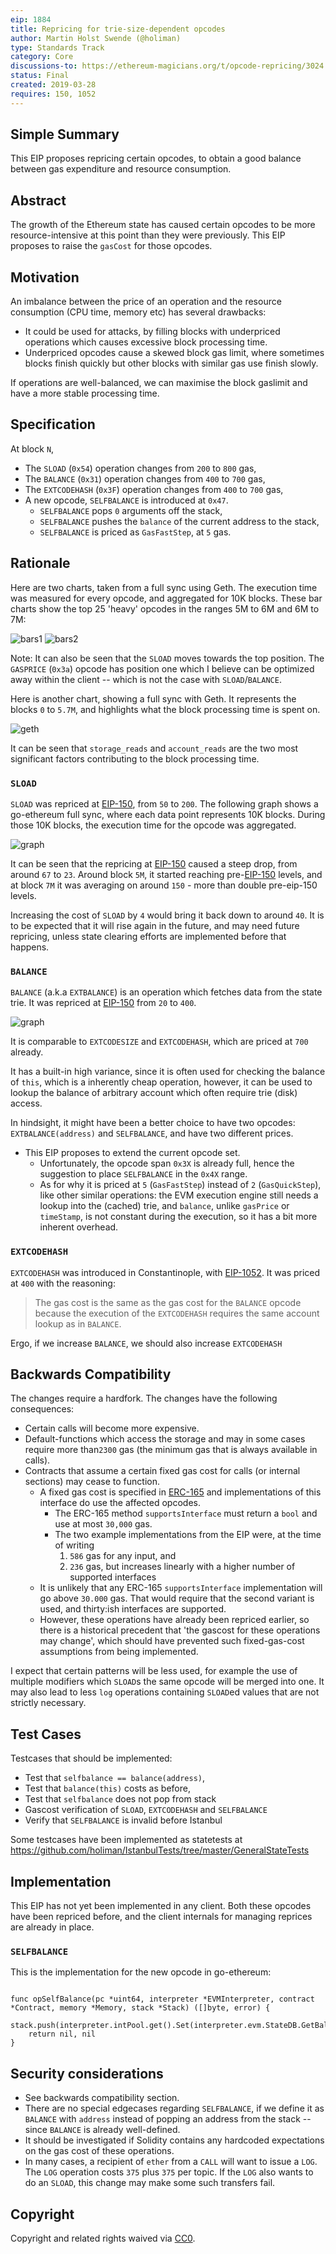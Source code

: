 ```yaml
---
eip: 1884
title: Repricing for trie-size-dependent opcodes
author: Martin Holst Swende (@holiman)
type: Standards Track
category: Core
discussions-to: https://ethereum-magicians.org/t/opcode-repricing/3024
status: Final
created: 2019-03-28
requires: 150, 1052
---
```



## Simple Summary

This EIP proposes repricing certain opcodes, to obtain a good balance between gas expenditure and resource consumption.

## Abstract

The growth of the Ethereum state has caused certain opcodes to be more resource-intensive at this point than 
they were previously. This EIP proposes to raise the `gasCost` for those opcodes.

## Motivation

An imbalance between the price of an operation and the resource consumption (CPU time, memory etc)
has several drawbacks:

- It could be used for attacks, by filling blocks with underpriced operations which causes excessive block processing time.
- Underpriced opcodes cause a skewed block gas limit, where sometimes blocks finish quickly but other blocks with similar gas use finish slowly.

If operations are well-balanced, we can maximise the block gaslimit and have a more stable processing time.

## Specification

At block `N`, 

- The `SLOAD` (`0x54`) operation changes from `200` to `800` gas,
- The `BALANCE` (`0x31`) operation changes from `400` to `700` gas,
- The `EXTCODEHASH` (`0x3F`) operation changes from `400` to `700` gas,
- A new opcode, `SELFBALANCE` is introduced at `0x47`. 
  - `SELFBALANCE` pops `0` arguments off the stack, 
  - `SELFBALANCE` pushes the `balance` of the current address to the stack,
  - `SELFBALANCE` is priced as `GasFastStep`, at `5` gas. 

## Rationale

Here are two charts, taken from a full sync using Geth. The execution time was measured for every opcode, and aggregated for 10K blocks. These bar charts show the top 25 'heavy' opcodes in the ranges 5M to 6M and 6M to 7M:

![bars1](../assets/eip-1884/run3.total-bars-5.png) 
![bars2](../assets/eip-1884/run3.total-bars-6.png) 

Note: It can also be seen that the `SLOAD` moves towards the top position. The `GASPRICE` (`0x3a`) opcode has position one which I believe can be optimized away within the client -- which is not the case with `SLOAD`/`BALANCE`.

Here is another chart, showing a full sync with Geth. It represents the blocks `0` to `5.7M`, and highlights what the block processing time is spent on.

![geth](../assets/eip-1884/geth_processing.png)

It can be seen that `storage_reads` and `account_reads` are the two most significant factors contributing to the block processing time. 

### `SLOAD`

`SLOAD` was repriced at [EIP-150][eip-150], from `50` to `200`. 
The following graph shows a go-ethereum full sync, where each data point represents
 10K blocks. During those 10K blocks, the execution time for the opcode was aggregated.

![graph](../assets/eip-1884/SLOAD-run3.png)

It can be seen that the repricing at [EIP-150][eip-150] caused a steep drop, from around `67` to `23`. 
Around block `5M`, it started reaching pre-[EIP-150][eip-150] levels, and at block `7M` 
it was averaging on around `150` - more than double pre-eip-150 levels. 

Increasing the cost of `SLOAD` by `4` would bring it back down to around `40`. 
It is to be expected that it will rise again in the future, and may need future repricing, unless 
state clearing efforts are implemented before that happens. 

### `BALANCE` 

`BALANCE` (a.k.a `EXTBALANCE`) is an operation which fetches data from the state trie. It was repriced at [EIP-150][eip-150] from `20` to `400`.

![graph](../assets/eip-1884/BALANCE-run3.png)

It is comparable to `EXTCODESIZE` and `EXTCODEHASH`, which are priced at `700` already. 

It has a built-in high variance, since it is often used for checking the balance of `this`, 
which is a inherently cheap operation, however, it can be used to lookup the balance of arbitrary account which often require trie (disk) access. 

In hindsight, it might have been a better choice to have two 
opcodes: `EXTBALANCE(address)` and `SELFBALANCE`, and have two different prices. 

* This EIP proposes to extend the current opcode set.
  * Unfortunately, the opcode span `0x3X` is already full, hence the suggestion to place `SELFBALANCE` in the `0x4X` range.  
  * As for why it is priced at `5` (`GasFastStep`) instead of `2` (`GasQuickStep`), like other similar operations: the EVM execution engine still needs a lookup into the (cached) trie, and `balance`, unlike `gasPrice` or `timeStamp`, is not constant during the execution, so it has a bit more inherent overhead. 


### `EXTCODEHASH`

`EXTCODEHASH` was introduced in Constantinople, with [EIP-1052](./eip-1052.md). It was priced at `400` with the reasoning:

> The gas cost is the same as the gas cost for the `BALANCE` opcode because the execution of the `EXTCODEHASH` requires the same account lookup as in `BALANCE`.

Ergo, if we increase `BALANCE`, we should also increase `EXTCODEHASH`


## Backwards Compatibility

The changes require a hardfork. The changes have the following consequences:

- Certain calls will become more expensive.
- Default-functions which access the storage and may in some cases require more than`2300` gas (the minimum gas that is always available in calls). 
- Contracts that assume a certain fixed gas cost for calls (or internal sections) may cease to function.
  - A fixed gas cost is specified in [ERC-165](./eip-165.md) and implementations of this interface do use the affected opcodes.
    - The ERC-165 method `supportsInterface` must return a `bool` and use at most `30,000` gas.
    - The two example implementations from the EIP were, at the time of writing 
      1. `586` gas for any input, and 
      2. `236` gas, but increases linearly with a higher number of supported interfaces
  - It is unlikely that any ERC-165 `supportsInterface` implementation will go above `30.000` gas. That would require that the second variant is used, and thirty:ish interfaces are supported.  
  - However, these operations have already been repriced earlier, so there is a historical precedent that 'the gascost for these operations may change', which should have prevented such fixed-gas-cost assumptions from being implemented.

I expect that certain patterns will be less used, for example the use of multiple modifiers which `SLOAD`s the same opcode will be merged into one. It may also lead to less `log` operations containing `SLOAD`ed values that are not strictly necessary.

## Test Cases

Testcases that should be implemented: 
- Test that `selfbalance == balance(address)`, 
- Test that `balance(this)` costs as before, 
- Test that `selfbalance` does not pop from stack
- Gascost verification of `SLOAD`, `EXTCODEHASH` and `SELFBALANCE`
- Verify that `SELFBALANCE` is invalid before Istanbul

Some testcases have been implemented as statetests at https://github.com/holiman/IstanbulTests/tree/master/GeneralStateTests

## Implementation

This EIP has not yet been implemented in any client. 
Both these opcodes have been repriced before, and the client internals for managing reprices are already in place.

### `SELFBALANCE`

This is the implementation for the new opcode in go-ethereum:

```golang

func opSelfBalance(pc *uint64, interpreter *EVMInterpreter, contract *Contract, memory *Memory, stack *Stack) ([]byte, error) {
	stack.push(interpreter.intPool.get().Set(interpreter.evm.StateDB.GetBalance(contract.Address())
	return nil, nil
}

```

## Security considerations

- See backwards compatibility section. 
- There are no special edgecases regarding `SELFBALANCE`, if we define it as `BALANCE` with `address` instead of popping an address from the stack -- since `BALANCE` is already well-defined.
- It should be investigated if Solidity contains any hardcoded expectations on the gas cost of these operations.
- In many cases, a recipient of `ether` from a `CALL` will want to issue a `LOG`. The `LOG` operation costs `375` plus `375` per topic. If the `LOG` also wants to do an `SLOAD`, this change may make some such transfers fail. 

## Copyright
Copyright and related rights waived via [CC0](../LICENCE).

[eip-150]: ./eip-150.md
